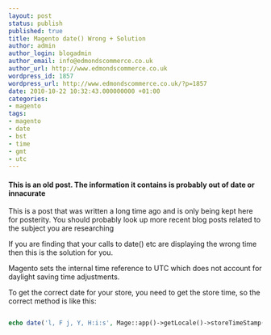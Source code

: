 ```yaml
---
layout: post
status: publish
published: true
title: Magento date() Wrong + Solution
author: admin
author_login: blogadmin
author_email: info@edmondscommerce.co.uk
author_url: http://www.edmondscommerce.co.uk
wordpress_id: 1857
wordpress_url: http://www.edmondscommerce.co.uk/?p=1857
date: 2010-10-22 10:32:43.000000000 +01:00
categories:
- magento
tags:
- magento
- date
- bst
- time
- gmt
- utc
---
```

<div class="oldpost"><h4>This is an old post. The information it contains is probably out of date or innacurate</h4>
<p>
This is a post that was written a long time ago and is only being kept here for posterity.
You should probably look up more recent blog posts related to the subject you are researching
</p>
</div>
If you are finding that your calls to date() etc are displaying the wrong time then this is the solution for you.

Magento sets the internal time reference to UTC which does not account for daylight saving time adjustments.

To get the correct date for your store, you need to get the store time, so the correct method is like this:

```php

echo date('l, F j, Y, H:i:s', Mage::app()->getLocale()->storeTimeStamp()); 

```
